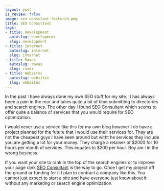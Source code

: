 ```yaml
--- 
layout: post
is_review: false
image: seo-consulant-featured.png
title: SEO Consultant
tags: 
- title: Development
  autoslug: development
  slug: development
- title: Internet
  autoslug: internet
  slug: internet
- title: Raves
  autoslug: raves
  slug: raves
- title: Websites
  autoslug: websites
  slug: websites
---
```


In the past I have always done my own SEO stuff for my site.  It has always been a pain in the rear and takes quite a bit of time submitting to directories and search engines.  The other day I found [SEO Consultant](http://www.shimonsandler.com/?p=200) which seems to offer quite a balance of services that you would require for SEO optimization.

I would never use a service like this for my own blog however I do have a project planned for the future that I would use their services for.  They are not the cheapest guys I have seen around but witht he services they include you are getting a lot for your money.  They charge a retainer of $2000 for 10 hours per month of services.  This equates to $200 per hour.  Boy am I in the wrong business.

If you want your site to rank in the top of the search engines or to improve your page rank [SEO Consultant](http://www.shimonsandler.com/?p=200) is the way to go.  Once I get my project off the ground or funding for it I plan to contract a company like this.  You cannot just expect to start a site and have everyone just know about it without any marketing or search engine optimization.
